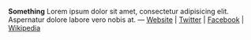 **Something** Lorem ipsum dolor sit amet, consectetur adipisicing elit. Aspernatur dolore labore vero nobis at. &mdash; [Website](#) | [Twitter](#) | [Facebook](#) | [Wikipedia](#)
